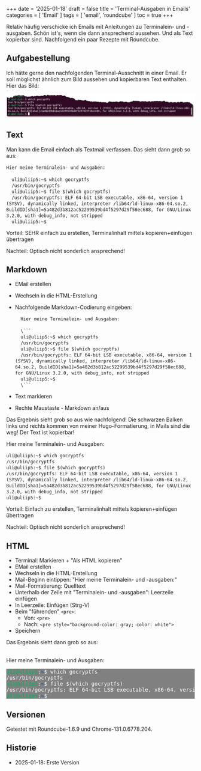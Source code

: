 +++
date = '2025-01-18'
draft = false
title = 'Terminal-Ausgaben in Emails'
categories = [ 'Email' ]
tags = [ 'email', 'roundcube' ]
toc = true
+++

<!--
Terminal-Ausgaben in Emails
===========================
-->

Relativ häufig verschicke ich Emails mit
Anleitungen zu Terminalein- und -ausgaben.
Schön ist's, wenn die dann ansprechend aussehen.
Und als Text kopierbar sind. Nachfolgend ein
paar Rezepte mit Roundcube.

<!--more-->

Aufgabestellung
---------------

Ich hätte gerne den nachfolgenden Terminal-Ausschnitt in einer
Email. Er soll möglichst ähnlich zum Bild aussehen und kopierbaren
Text enthalten. Hier das Bild:

![Terminalein- und Ausgaben](images/terminal-abgerissen.png)

Text
----

Man kann die Email einfach als Textmail verfassen. Das sieht
dann grob so aus:

```
Hier meine Terminalein- und Ausgaben:

  uli@uliip5:~$ which gocryptfs
  /usr/bin/gocryptfs
  uli@uliip5:~$ file $(which gocryptfs)
  /usr/bin/gocryptfs: ELF 64-bit LSB executable, x86-64, version 1 (SYSV), dynamically linked, interpreter /lib64/ld-linux-x86-64.so.2, BuildID[sha1]=5a482d3b812ac52299539bd4f5297d29f58ec688, for GNU/Linux 3.2.0, with debug_info, not stripped
  uli@uliip5:~$ 
```

Vorteil: SEHR einfach zu erstellen, Terminalinhalt mittels kopieren+einfügen
übertragen

Nachteil: Optisch nicht sonderlich ansprechend!

Markdown
--------

- EMail erstellen
- Wechseln in die HTML-Erstellung
- Nachfolgende Markdown-Codierung eingeben:

  ```
    Hier meine Terminalein- und Ausgaben:

    \```
    uli@uliip5:~$ which gocryptfs
    /usr/bin/gocryptfs
    uli@uliip5:~$ file $(which gocryptfs)
    /usr/bin/gocryptfs: ELF 64-bit LSB executable, x86-64, version 1 (SYSV), dynamically linked, interpreter /lib64/ld-linux-x86-64.so.2, BuildID[sha1]=5a482d3b812ac52299539bd4f5297d29f58ec688, for GNU/Linux 3.2.0, with debug_info, not stripped
    uli@uliip5:~$
    \```
  ```

- Text markieren
- Rechte Maustaste - Markdown an/aus

Das Ergebnis sieht grob so aus wie nachfolgend!
Die schwarzen Balken links und rechts kommen von meiner Hugo-Formatierung,
in Mails sind die weg! Der Text ist kopierbar!

Hier meine Terminalein- und Ausgaben:

```
uli@uliip5:~$ which gocryptfs
/usr/bin/gocryptfs
uli@uliip5:~$ file $(which gocryptfs)
/usr/bin/gocryptfs: ELF 64-bit LSB executable, x86-64, version 1 (SYSV), dynamically linked, interpreter /lib64/ld-linux-x86-64.so.2, BuildID[sha1]=5a482d3b812ac52299539bd4f5297d29f58ec688, for GNU/Linux 3.2.0, with debug_info, not stripped
uli@uliip5:~$
```

Vorteil: Einfach zu erstellen, Terminalinhalt mittels kopieren+einfügen
übertragen

Nachteil: Optisch nicht sonderlich ansprechend!

HTML
----

- Terminal: Markieren + "Als HTML kopieren"
- EMail erstellen
- Wechseln in die HTML-Erstellung
- Mail-Beginn eintippen: "Hier meine Terminalein- und -ausgaben:"
- Mail-Formatierung: Quelltext
- Unterhalb der Zeile mit "Terminalein- und -ausgaben": Leerzeile einfügen
- In Leerzeile: Einfügen (Strg-V)
- Beim "führenden" `<pre>`:
  - Von: `<pre>`
  - Nach: `<pre style="background-color: gray; color: white">`
- Speichern

Das Ergebnis sieht dann grob so aus:

<div class="pre">
<div>&nbsp;</div>
<div><span>Hier meine Terminalein- und Ausgaben:</span></div>
<pre style="background-color: gray; color: white;"><span style="color: #26a269;"><strong>uli@uliip5</strong></span>:<span style="color: #12488b;"><strong>~</strong></span>$ which gocryptfs
/usr/bin/gocryptfs
<span style="color: #26a269;"><strong>uli@uliip5</strong></span>:<span style="color: #12488b;"><strong>~</strong></span>$ file $(which gocryptfs)
/usr/bin/gocryptfs: ELF 64-bit LSB executable, x86-64, version 1 (SYSV), dynamically linked, interpreter /lib64/ld-linux-x86-64.so.2, BuildID[sha1]=5a482d3b812ac52299539bd4f5297d29f58ec688, for GNU/Linux 3.2.0, with debug_info, not stripped
<span style="color: #26a269;"><strong>uli@uliip5</strong></span>:<span style="color: #12488b;"><strong>~</strong></span>$ 
</pre>

<!--
Links
-----

- [archive.org - Wayback-Machine](https://archive.org)
- [https://www.idontplaydarts.com](https://www.idontplaydarts.com/2016/04/detecting-curl-pipe-bash-server-side/) - Zertifikat abgelaufen
-->

Versionen
---------

Getestet mit Roundcube-1.6.9 und Chrome-131.0.6778.204.

Historie
--------

- 2025-01-18: Erste Version
